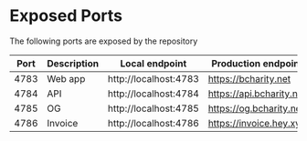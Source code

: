 # Exposed Ports

The following ports are exposed by the repository

| Port | Description | Local endpoint        | Production endpoint     |
| ---- | ----------- | --------------------- | ----------------------- |
| 4783 | Web app     | http://localhost:4783 | https://bcharity.net         |
| 4784 | API         | http://localhost:4784 | https://api.bcharity.net     |
| 4785 | OG          | http://localhost:4785 | https://og.bcharity.net      |
| 4786 | Invoice     | http://localhost:4786 | https://invoice.hey.xyz |
